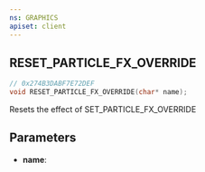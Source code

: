 ```yaml
---
ns: GRAPHICS
apiset: client
---
```

## RESET_PARTICLE_FX_OVERRIDE

```c
// 0x274B3DABF7E72DEF
void RESET_PARTICLE_FX_OVERRIDE(char* name);
```

Resets the effect of SET_PARTICLE_FX_OVERRIDE

## Parameters
* **name**: